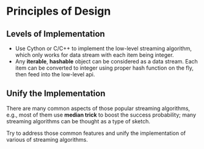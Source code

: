 Principles of Design
==================

## Levels of Implementation
+ Use Cython or C/C++ to implement the low-level streaming algorithm, which only works for data stream with each item being integer.
+ Any **iterable**, **hashable** object can be considered as a data stream. Each item can be converted to integer using proper hash function on the fly, then feed into the low-level api.



## Unify the Implementation
There are many common aspects of those popular streaming algorithms, e.g., most of them use **median trick** to boost the success probability; many streaming algorithms can be thought as a type of sketch.

Try to address those common features and unify the implementation of various of streaming algorithms.



